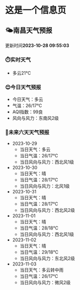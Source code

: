 # 这是一个信息页 
## 🌤️**南昌**天气预报
更新时间**2023-10-28 09:55:03**
### ⏱️实时天气
- 多云21℃
### 😊今日天气预报
- 今日天气：多云
- 气温：26/17℃
- AQI指数：99良
- 风向与风力：东南风2级
### 🤩未来六天天气预报
- 2023-10-29
  - 当日天气：多云
  - 当日气温：26/17℃
  - 当日风向与风力：西北风1级
- 2023-10-30
  - 当日天气：晴
  - 当日气温：28/17℃
  - 当日风向与风力：北风1级
- 2023-10-31
  - 当日天气：晴
  - 当日气温：28/17℃
  - 当日风向与风力：西北风2级
- 2023-11-01
  - 当日天气：晴
  - 当日气温：28/18℃
  - 当日风向与风力：西北风1级
- 2023-11-02
  - 当日天气：晴
  - 当日气温：29/18℃
  - 当日风向与风力：东北风2级
- 2023-11-03
  - 当日天气：多云转中雨
  - 当日气温：26/17℃
  - 当日风向与风力：微风2级

